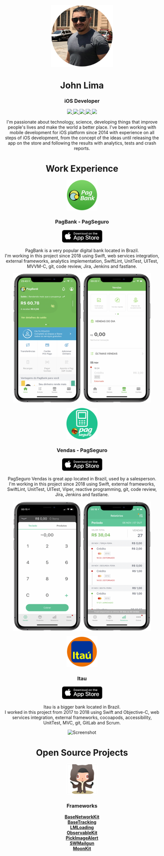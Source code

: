 <!-- markdownlint-disable MD033 -->
<p align="center">
 <img width="200" height="200" src="./images/header_image.png"/>
</p>
<h1 align="center">John Lima</h1>
<h3 align="center">iOS Developer</h3>

<p align="center">
 <a href="https://github.com/thejohnlima">
  <img src="https://img.shields.io/static/v1?label=Github&message=thejohnlima&style=for-the-badge">
 </a>
 <a href="https://linkedin.com/in/thejohnlima/">
  <img src="https://img.shields.io/static/v1?label=LinkedIn&message=thejohnlima&color=2867B2&style=for-the-badge">
 </a>
 <a href="https://twitter.com/thejohnlima">
  <img src="https://img.shields.io/static/v1?label=Twitter&message=thejohnlima&color=00ACEE&style=for-the-badge">
 </a>
 <a href="./resume.pdf">
  <img src="https://img.shields.io/static/v1?label=Resume&message=PDF&color=green&style=for-the-badge">
 </a>
 <a href="mailto:thejohnlima@icloud.com">
  <img src="https://img.shields.io/static/v1?label=Email&message=John&color=F76831&style=for-the-badge">
 </a>
</p>

<p align="center">
I'm passionate about technology, science, developing things that improve people's lives and make the world a better place. I've been working with mobile development for iOS platform since 2014 with experience on all steps of iOS development, from the concept of the ideas until releasing the app on the store and following the results with analytics, tests and crash reports.
</p>

<h1 align="center">Work Experience</h1>

<p align="center">
 <img src="./images/PagBank/logo.png" alt="App Icon" width="100" height="100">
</p>

<h3 align="center">PagBank - PagSeguro</h3>

<p align="center">
 <a href="https://itunes.apple.com/br/app/pagseguro/id1186059012">
  <img src="./images/app_store_badge.png" alt="App Store Badge" width="129" height="40">
 </a>
</p>

<p align="center">
 PagBank is a very popular digital bank located in Brazil.<br>
 I'm working in this project since 2018 using Swift, web services integration, external frameworks, analytics implementation, SwiftLint, UnitTest, UITest, MVVM-C, git, code review, Jira, Jenkins and fastlane.
</p>

<p align="center">
 <img src="./images/PagBank/home.png" alt="Screenshot" width="220" height="417">
 <img src="./images/PagBank/sales.png" alt="Screenshot" width="220" height="417">
</p>

<p align="center">
 <img src="./images/Vendas/logo.png" alt="App Icon" width="100" height="100">
</p>

<h3 align="center">Vendas - PagSeguro</h3>

<p align="center">
 <a href="https://itunes.apple.com/br/app/pagseguro-vendas/id578294843">
  <img src="./images/app_store_badge.png" alt="App Store Badge" width="129" height="40">
 </a>
</p>

<p align="center">
 PagSeguro Vendas is great app located in Brazil, used by a salesperson.<br>
 I'm working in this project since 2018 using Swift, external frameworks, SwiftLint, UnitTest, UITest, Viper, reactive programming, git, code review, Jira, Jenkins and fastlane.
</p>

<p align="center">
 <img src="./images/Vendas/home.png" alt="Screenshot" width="220" height="417">
 <img src="./images/Vendas/reports.png" alt="Screenshot" width="220" height="417">
</p>

<p align="center">
 <img src="./images/Itau/logo.png" alt="App Icon" width="100" height="100">
</p>

<h3 align="center">Itau</h3>

<p align="center">
 <a href="https://apps.apple.com/br/app/banco-itaú-sua-conta-no-app/id474505665">
  <img src="./images/app_store_badge.png" alt="App Store Badge" width="129" height="40">
 </a>
</p>

<p align="center">
 Itau is a bigger bank located in Brazil.<br>
 I worked in this project from 2017 to 2018 using Swift and Objective-C, web services integration, external frameworks, cocoapods, accessibility, UnitTest, MVC, git, GitLab and Scrum.
</p>

<p align="center">
 <img src="./images/Itau/home.png" alt="Screenshot" width="220" height="417">
</p>

<h1 align="center">Open Source Projects</h1>

<p align="center">
 <img src="./images/github.png" alt="App Icon" height="100">
</p>

<h3 align="center">Frameworks</h3>

<p align="center">
 <a href="https://github.com/thejohnlima/BaseNetworkKit"><b>BaseNetworkKit</b></a><br>
 <a href="https://github.com/thejohnlima/BaseTracking"><b>BaseTracking</b></a><br>
 <a href="https://github.com/thejohnlima/LMLoading"><b>LMLoading</b></a><br>
 <a href="https://github.com/thejohnlima/ObservableKit"><b>ObservableKit</b></a><br>
 <a href="https://github.com/thejohnlima/PickImageAlert"><b>PickImageAlert</b></a><br>
 <a href="https://github.com/thejohnlima/SWMailgun"><b>SWMailgun</b></a><br>
 <a href="https://github.com/thejohnlima/MoonKit"><b>MoonKit</b></a><br>
</p>
